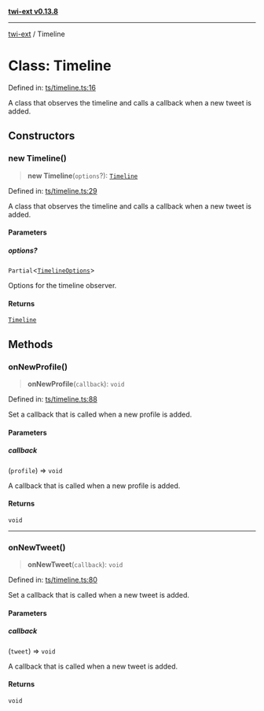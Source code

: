 [**twi-ext v0.13.8**](../README.md)

***

[twi-ext](../README.md) / Timeline

# Class: Timeline

Defined in: [ts/timeline.ts:16](https://github.com/Robot-Inventor/twi-ext/blob/ac90004a4dfae5ddc8597d029cf1f1ea18096b13/src/ts/timeline.ts#L16)

A class that observes the timeline and calls a callback when a new tweet is added.

## Constructors

### new Timeline()

> **new Timeline**(`options`?): [`Timeline`](Timeline.md)

Defined in: [ts/timeline.ts:29](https://github.com/Robot-Inventor/twi-ext/blob/ac90004a4dfae5ddc8597d029cf1f1ea18096b13/src/ts/timeline.ts#L29)

A class that observes the timeline and calls a callback when a new tweet is added.

#### Parameters

##### options?

`Partial`\<[`TimelineOptions`](../interfaces/TimelineOptions.md)\>

Options for the timeline observer.

#### Returns

[`Timeline`](Timeline.md)

## Methods

### onNewProfile()

> **onNewProfile**(`callback`): `void`

Defined in: [ts/timeline.ts:88](https://github.com/Robot-Inventor/twi-ext/blob/ac90004a4dfae5ddc8597d029cf1f1ea18096b13/src/ts/timeline.ts#L88)

Set a callback that is called when a new profile is added.

#### Parameters

##### callback

(`profile`) => `void`

A callback that is called when a new profile is added.

#### Returns

`void`

***

### onNewTweet()

> **onNewTweet**(`callback`): `void`

Defined in: [ts/timeline.ts:80](https://github.com/Robot-Inventor/twi-ext/blob/ac90004a4dfae5ddc8597d029cf1f1ea18096b13/src/ts/timeline.ts#L80)

Set a callback that is called when a new tweet is added.

#### Parameters

##### callback

(`tweet`) => `void`

A callback that is called when a new tweet is added.

#### Returns

`void`
